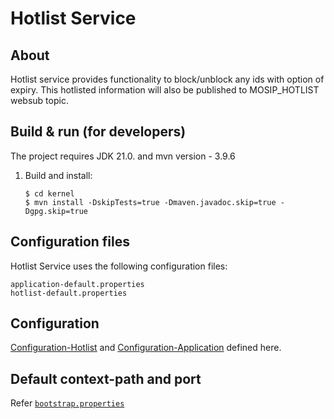 # Hotlist Service

## About

Hotlist service provides functionality to block/unblock any ids with option of expiry. This hotlisted information will also be published to MOSIP_HOTLIST websub topic.

## Build & run (for developers)
The project requires JDK 21.0.
and mvn version - 3.9.6
1. Build and install:
    ```
    $ cd kernel
    $ mvn install -DskipTests=true -Dmaven.javadoc.skip=true -Dgpg.skip=true
    ```

## Configuration files
Hotlist Service uses the following configuration files:
```
application-default.properties
hotlist-default.properties
```

## Configuration
[Configuration-Hotlist](https://github.com/mosip/mosip-config/blob/release-1.3.x/hotlist-default.properties) and
[Configuration-Application](https://github.com/mosip/mosip-config/blob/release-1.3.x/application-default.properties) defined here.

## Default context-path and port
Refer [`bootstrap.properties`](src/main/resources/bootstrap.properties)